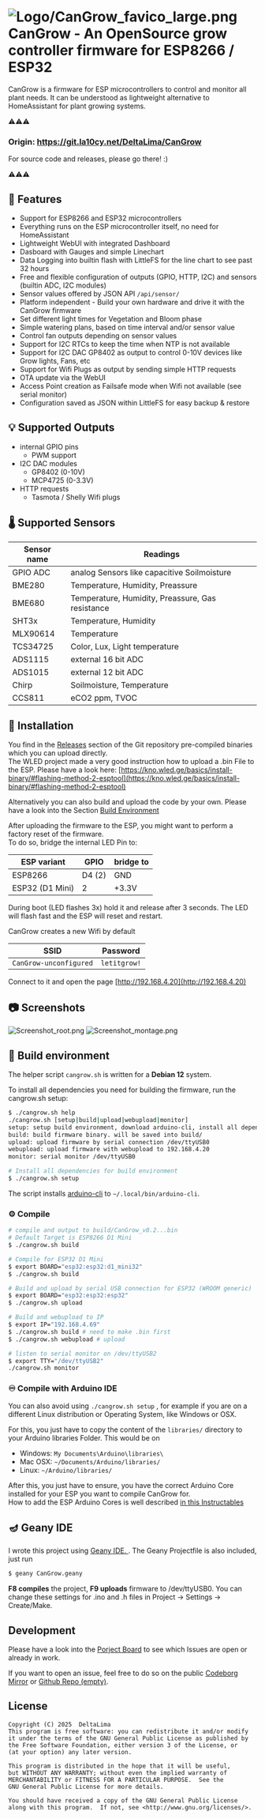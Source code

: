 # ![Logo/CanGrow_favico_large.png](Logo/CanGrow_favico_large.png) CanGrow - An OpenSource grow controller firmware for ESP8266 / ESP32

CanGrow is a firmware for ESP microcontrollers to control and monitor all plant needs. It can be understood as lightweight alternative to HomeAssistant for plant growing systems.

⚠️⚠️⚠️
### Origin: https://git.la10cy.net/DeltaLima/CanGrow
For source code and releases, please go there! :)

⚠️⚠️⚠️


## 🌱 Features

- Support for ESP8266 and ESP32 microcontrollers
- Everything runs on the ESP microcontroller itself, no need for HomeAssistant
- Lightweight WebUI with integrated Dashboard
- Dasboard with Gauges and simple Linechart
- Data Logging into builtin flash with LittleFS for the line chart to see past 32 hours
- Free and flexible configuration of outputs (GPIO, HTTP, I2C) and sensors (builtin ADC, I2C modules)
- Sensor values offered by JSON API `/api/sensor/`
- Platform independent - Build your own hardware and drive it with the CanGrow firmware
- Set different light times for Vegetation and Bloom phase
- Simple watering plans, based on time interval and/or sensor value
- Control fan outputs depending on sensor values
- Support for I2C RTCs to keep the time when NTP is not available
- Support for I2C DAC GP8402 as output to control 0-10V devices like Grow lights, Fans, etc
- Support for Wifi Plugs as output by sending simple HTTP requests
- OTA update via the WebUI
- Access Point creation as Failsafe mode when Wifi not available (see serial monitor)
- Configuration saved as JSON within LittleFS for easy backup & restore


## 💡 Supported Outputs

- internal GPIO pins
  - PWM support
- I2C DAC modules
  - GP8402 (0-10V)
  - MCP4725 (0-3.3V)
- HTTP requests
  - Tasmota / Shelly Wifi plugs

## 🌡️ Supported Sensors
|Sensor name|Readings|
|-----------|--------|
|GPIO ADC |analog Sensors like capacitive Soilmoisture|
|BME280|Temperature, Humidity, Preassure|
|BME680|Temperature, Humidity, Preassure, Gas resistance|
|SHT3x|Temperature, Humidity|
|MLX90614|Temperature|
|TCS34725|Color, Lux, Light temperature|
|ADS1115|external 16 bit ADC|
|ADS1015|external 12 bit ADC|
|Chirp|Soilmoisture, Temperature|
|CCS811|eCO2 ppm, TVOC|


## 💾 Installation

You find in the [Releases](https://git.la10cy.net/DeltaLima/CanGrow/releases) section of the Git repository pre-compiled binaries which you can upload directly.  
The WLED project made a very good instruction how to upload a .bin File to the ESP. Please have a look here: [https://kno.wled.ge/basics/install-binary/#flashing-method-2-esptool](https://kno.wled.ge/basics/install-binary/#flashing-method-2-esptool)

Alternatively you can also build and upload the code by your own. Please have a look into the Section [Build Environment](#build-environment)

After uploading the firmware to the ESP, you might want to perform a factory reset of the firmware.  
To do so, bridge the internal LED Pin to:

|ESP variant|GPIO|bridge to|
|-----|--------|--------------|
|ESP8266|D4 (2)|GND|
|ESP32 (D1 Mini)|2|+3.3V|

During boot (LED flashes 3x) hold it and release after 3 seconds. The LED will flash fast and the ESP will reset and restart.

CanGrow creates a new Wifi by default

|SSID|Password|
|-------|--------------|
|`CanGrow-unconfigured`|`letitgrow!`|

Connect to it and open the page [http://192.168.4.20](http://192.168.4.20)

## 📷 Screenshots

![Screenshot_root.png](Screenshot_root.png)
![Screenshot_montage.png](Screenshot_montage.png)

## 🔨 Build environment
The helper script `cangrow.sh` is written for a **Debian 12** system. 

To install all dependencies you need for building the firmware, run the cangrow.sh setup:

```sh
$ ./cangrow.sh help
./cangrow.sh [setup|build|upload|webupload|monitor]
setup: setup build environment, download arduino-cli, install all dependencies for arduino ide
build: build firmware binary. will be saved into build/
upload: upload firmware by serial connection /dev/ttyUSB0
webupload: upload firmware with webupload to 192.168.4.20
monitor: serial monitor /dev/ttyUSB0

# Install all dependencies for build environment
$ ./cangrow.sh setup
```

The script installs [arduino-cli](https://github.com/arduino/arduino-cli) to `~/.local/bin/arduino-cli`. 

### ⚙️ Compile

```sh
# compile and output to build/CanGrow_v0.2...bin
# Default Target is ESP8266 D1 Mini
$ ./cangrow.sh build

# Compile for ESP32 D1 Mini
$ export BOARD="esp32:esp32:d1_mini32"
$ ./cangrow.sh build

# Build and upload by serial USB connection for ESP32 (WROOM generic)
$ export BOARD="esp32:esp32:esp32"
$ ./cangrow.sh upload

# Build and webupload to IP
$ export IP="192.168.4.69"
$ ./cangrow.sh build # need to make .bin first
$ ./cangrow.sh webupload # upload

# listen to serial monitor on /dev/ttyUSB2
$ export TTY="/dev/ttyUSB2"
./cangrow.sh monitor
```

### ♾️ Compile with Arduino IDE
You can also avoid using `./cangrow.sh setup` , for example if you are on a different Linux distribution or Operating System, like Windows or OSX.

For this, you just have to copy the content of the `libraries/` directory to your Arduino libraries Folder. This would be on
- Windows: `My Documents\Arduino\libraries\`
- Mac OSX: `~/Documents/Arduino/libraries/`
- Linux: `~/Arduino/libraries/`

After this, you just have to ensure, you have the correct Arduino Core installed for your ESP you want to compile CanGrow for.  
How to add the ESP Arduino Cores is well described [in this Instructables](https://www.instructables.com/Installing-ESP8266-and-ESP32-Core-in-Arduino-Windo/)

## 🪔 Geany IDE

I wrote this project using [Geany IDE. ](https://www.geany.org/). The Geany Projectfile is also included, just run
```sh
$ geany CanGrow.geany
```

**F8 compiles** the project, **F9 uploads** firmware to /dev/ttyUSB0. You can change these settings for .ino and .h files
in Project -> Settings -> Create/Make.

## Development

Please have a look into the [Porject Board](https://git.la10cy.net/DeltaLima/CanGrow/projects/1) to see which Issues are open or already in work.

If you want to open an issue, feel free to do so on the public [Codeborg Mirror](https://codeberg.org/DeltaLima/CanGrow/issues) or [Github Repo (empty)](https://github.com/DeltaLima/CanGrow).

## License

```
Copyright (C) 2025  DeltaLima
This program is free software: you can redistribute it and/or modify
it under the terms of the GNU General Public License as published by
the Free Software Foundation, either version 3 of the License, or
(at your option) any later version.

This program is distributed in the hope that it will be useful,
but WITHOUT ANY WARRANTY; without even the implied warranty of
MERCHANTABILITY or FITNESS FOR A PARTICULAR PURPOSE.  See the
GNU General Public License for more details.

You should have received a copy of the GNU General Public License
along with this program.  If not, see <http://www.gnu.org/licenses/>.
```
